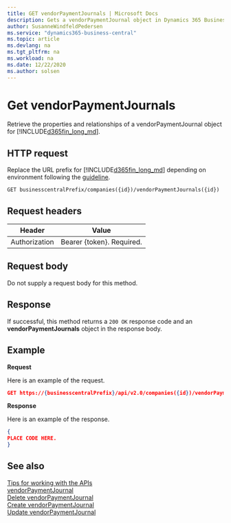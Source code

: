 ```yaml
---
title: GET vendorPaymentJournals | Microsoft Docs
description: Gets a vendorPaymentJournal object in Dynamics 365 Business Central.
author: SusanneWindfeldPedersen
ms.service: "dynamics365-business-central"
ms.topic: article
ms.devlang: na
ms.tgt_pltfrm: na
ms.workload: na
ms.date: 12/22/2020
ms.author: solsen
---
```


# Get vendorPaymentJournals
Retrieve the properties and relationships of a vendorPaymentJournal object for [!INCLUDE[d365fin_long_md](../../includes/d365fin_long_md.md)]. 


## HTTP request
Replace the URL prefix for [!INCLUDE[d365fin_long_md](../../includes/d365fin_long_md.md)] depending on environment following the [guideline](../../v2.0/endpoints-apis-for-dynamics.md).
```
GET businesscentralPrefix/companies({id})/vendorPaymentJournals({id})
```

## Request headers

|Header|Value|
|------|-----|
|Authorization  |Bearer {token}. Required. |

## Request body
Do not supply a request body for this method.

## Response
If successful, this method returns a ```200 OK``` response code and an **vendorPaymentJournals** object in the response body.

## Example

**Request**

Here is an example of the request.
```json
GET https://{businesscentralPrefix}/api/v2.0/companies({id})/vendorPaymentJournals({id})
```

**Response**

Here is an example of the response. 

```json
{
PLACE CODE HERE.
}
```


## See also
[Tips for working with the APIs](/dynamics365/business-central/dev-itpro/developer/devenv-connect-apps-tips)  
[vendorPaymentJournal](../resources/dynamics_vendorPaymentJournal.md)  
[Delete vendorPaymentJournal](dynamics_vendorPaymentJournal_Delete.md)   
[Create vendorPaymentJournal](dynamics_vendorPaymentJournal_Create.md)   
[Update vendorPaymentJournal](dynamics_vendorPaymentJournal_Update.md)   

